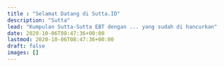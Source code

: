 ```yaml
---
title : "Selamat Datang di Sutta.ID"
description: "Sutta"
lead: "Kumpulan Sutta-Sutta EBT dengan ... yang sudah di hancurkan"
date: 2020-10-06T08:47:36+00:00
lastmod: 2020-10-06T08:47:36+00:00
draft: false
images: []
---
```

